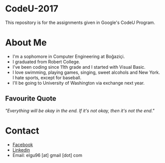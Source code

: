 # CodeU-2017
This repository is for the assignments given in Google's CodeU Program.

# About Me

* I'm a sophomore in Computer Engineering at Boğaziçi.
* I graduated from Robert College.
* I've been coding since 11th grade and I started with Visual Basic.
* I love swimming, playing games, singing, sweet alcohols and New York. I hate sports, except for baseball.
* I'll be going to University of Washington via exchange next year.

## Favourite Quote
_"Everything will be okay in the end. If it's not okay, then it's not the end."_

# Contact
* [Facebook](https://www.facebook.com/elifguler1996)
* [Linkedin](https://www.linkedin.com/in/elifguler96)
* Email: elgu96 [at] gmail [dot] com

